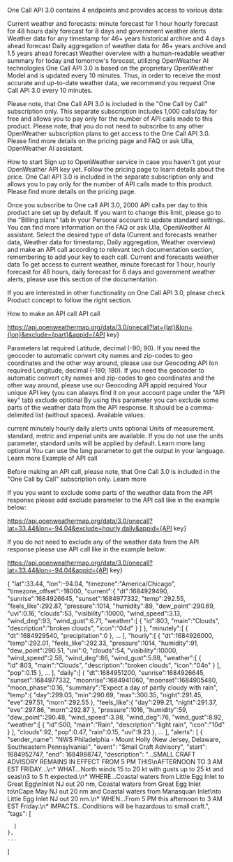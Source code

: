 One Call API 3.0 contains 4 endpoints and provides access to various data:

Current weather and forecasts:
minute forecast for 1 hour
hourly forecast for 48 hours
daily forecast for 8 days
and government weather alerts
Weather data for any timestamp for 46+ years historical archive and 4 days ahead forecast
Daily aggregation of weather data for 46+ years archive and 1.5 years ahead forecast
Weather overview with a human-readable weather summary for today and tomorrow's forecast, utilizing OpenWeather AI technologies
One Call API 3.0 is based on the proprietary OpenWeather Model and is updated every 10 minutes. Thus, in order to receive the most accurate and up-to-date weather data, we recommend you request One Call API 3.0 every 10 minutes.

Please note, that One Call API 3.0 is included in the "One Call by Call" subscription only. This separate subscription includes 1,000 calls/day for free and allows you to pay only for the number of API calls made to this product. Please note, that you do not need to subscribe to any other OpenWeather subscription plans to get access to the One Call API 3.0. Please find more details on the pricing page and FAQ or ask Ulla, OpenWeather AI assistant.

How to start
Sign up to OpenWeather service in case you haven't got your OpenWeather API key yet.
Follow the pricing page to learn details about the price.
One Call API 3.0 is included in the separate subscription only and allows you to pay only for the number of API calls made to this product. Please find more details on the pricing page.

Once you subscribe to One call API 3.0, 2000 API calls per day to this product are set up by default. If you want to change this limit, please go to the "Billing plans" tab in your Personal account to update standard settings. You can find more information on the FAQ or ask Ulla, OpenWeather AI assistant.
Select the desired type of data (Current and forecasts weather data, Weather data for timestamp, Daily aggregation, Weather overview) and make an API call according to relevant tech documentation section, remembering to add your key to each call.
Current and forecasts weather data
To get access to current weather, minute forecast for 1 hour, hourly forecast for 48 hours, daily forecast for 8 days and government weather alerts, please use this section of the documentation.

If you are interested in other functionality on One Call API 3.0, please check Product concept to follow the right section.

How to make an API call
API call

https://api.openweathermap.org/data/3.0/onecall?lat={lat}&lon={lon}&exclude={part}&appid={API key}

Parameters
lat	required	Latitude, decimal (-90; 90). If you need the geocoder to automatic convert city names and zip-codes to geo coordinates and the other way around, please use our Geocoding API
lon	required	Longitude, decimal (-180; 180). If you need the geocoder to automatic convert city names and zip-codes to geo coordinates and the other way around, please use our Geocoding API
appid	required	Your unique API key (you can always find it on your account page under the "API key" tab)
exclude	optional	By using this parameter you can exclude some parts of the weather data from the API response. It should be a comma-delimited list (without spaces).
Available values:

current
minutely
hourly
daily
alerts
units	optional	Units of measurement. standard, metric and imperial units are available. If you do not use the units parameter, standard units will be applied by default. Learn more
lang	optional	You can use the lang parameter to get the output in your language. Learn more
Example of API call

Before making an API call, please note, that One Call 3.0 is included in the "One Call by Call" subscription only. Learn more

If you you want to exclude some parts of the weather data from the API response please add exclude parameter to the API call like in the example below:

https://api.openweathermap.org/data/3.0/onecall?lat=33.44&lon=-94.04&exclude=hourly,daily&appid={API key}

If you do not need to exclude any of the weather data from the API response please use API call like in the example below:

https://api.openweathermap.org/data/3.0/onecall?lat=33.44&lon=-94.04&appid={API key}                


{
   "lat":33.44,
   "lon":-94.04,
   "timezone":"America/Chicago",
   "timezone_offset":-18000,
   "current":{
      "dt":1684929490,
      "sunrise":1684926645,
      "sunset":1684977332,
      "temp":292.55,
      "feels_like":292.87,
      "pressure":1014,
      "humidity":89,
      "dew_point":290.69,
      "uvi":0.16,
      "clouds":53,
      "visibility":10000,
      "wind_speed":3.13,
      "wind_deg":93,
      "wind_gust":6.71,
      "weather":[
         {
            "id":803,
            "main":"Clouds",
            "description":"broken clouds",
            "icon":"04d"
         }
      ]
   },
   "minutely":[
      {
         "dt":1684929540,
         "precipitation":0
      },
      ...
   ],
   "hourly":[
      {
         "dt":1684926000,
         "temp":292.01,
         "feels_like":292.33,
         "pressure":1014,
         "humidity":91,
         "dew_point":290.51,
         "uvi":0,
         "clouds":54,
         "visibility":10000,
         "wind_speed":2.58,
         "wind_deg":86,
         "wind_gust":5.88,
         "weather":[
            {
               "id":803,
               "main":"Clouds",
               "description":"broken clouds",
               "icon":"04n"
            }
         ],
         "pop":0.15
      },
      ...
   ],
   "daily":[
      {
         "dt":1684951200,
         "sunrise":1684926645,
         "sunset":1684977332,
         "moonrise":1684941060,
         "moonset":1684905480,
         "moon_phase":0.16,
         "summary":"Expect a day of partly cloudy with rain",
         "temp":{
            "day":299.03,
            "min":290.69,
            "max":300.35,
            "night":291.45,
            "eve":297.51,
            "morn":292.55
         },
         "feels_like":{
            "day":299.21,
            "night":291.37,
            "eve":297.86,
            "morn":292.87
         },
         "pressure":1016,
         "humidity":59,
         "dew_point":290.48,
         "wind_speed":3.98,
         "wind_deg":76,
         "wind_gust":8.92,
         "weather":[
            {
               "id":500,
               "main":"Rain",
               "description":"light rain",
               "icon":"10d"
            }
         ],
         "clouds":92,
         "pop":0.47,
         "rain":0.15,
         "uvi":9.23
      },
      ...
   ],
    "alerts": [
    {
      "sender_name": "NWS Philadelphia - Mount Holly (New Jersey, Delaware, Southeastern Pennsylvania)",
      "event": "Small Craft Advisory",
      "start": 1684952747,
      "end": 1684988747,
      "description": "...SMALL CRAFT ADVISORY REMAINS IN EFFECT FROM 5 PM THIS\nAFTERNOON TO 3 AM EST FRIDAY...\n* WHAT...North winds 15 to 20 kt with gusts up to 25 kt and seas\n3 to 5 ft expected.\n* WHERE...Coastal waters from Little Egg Inlet to Great Egg\nInlet NJ out 20 nm, Coastal waters from Great Egg Inlet to\nCape May NJ out 20 nm and Coastal waters from Manasquan Inlet\nto Little Egg Inlet NJ out 20 nm.\n* WHEN...From 5 PM this afternoon to 3 AM EST Friday.\n* IMPACTS...Conditions will be hazardous to small craft.",
      "tags": [

      ]
    },
    ...
  ]
                
              